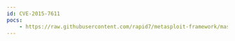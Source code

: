 ```yaml
---
id: CVE-2015-7611
pocs:
    - https://raw.githubusercontent.com/rapid7/metasploit-framework/master/modules/exploits/linux/smtp/apache_james_exec.rb
---
```

